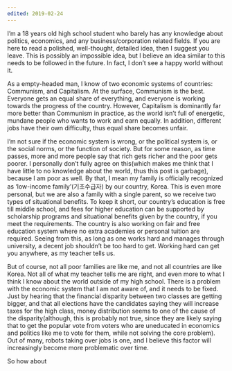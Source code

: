 ```yaml
---
edited: 2019-02-24
---
```


I’m a 18 years old high school student who barely has any knowledge about politics, economics, and any business/corporation related fields. If you are here to read a polished, well-thought, detailed idea, then I suggest you leave. This is possibly an impossible idea, but I believe an idea similar to this needs to be followed in the future. In fact, I don’t see a happy world without it.

As a empty-headed man, I know of two economic systems of countries: Communism, and Capitalism. At the surface, Communism is the best. Everyone gets an equal share of everything, and everyone is working towards the progress of the country. However, Capitalism is dominantly far more better than Communism in practice, as the world isn’t full of energetic, mundane people who wants to work and earn equally. In addition, different jobs have their own difficulty, thus equal share becomes unfair.

I’m not sure if the economic system is wrong, or the political system is, or the social norms, or the function of society. But for some reason, as time passes, more and more people say that rich gets richer and the poor gets poorer. I personally don’t fully agree on this(which makes me think that I have little to no knowledge about the world, thus this post is garbage), because I am poor as well. By that, I mean my family is officially recognized as ‘low-income family’(기초수급자) by our country, Korea. This is even more personal, but we are also a family with a single parent, so we receive two types of situational benefits. To keep it short, our country’s education is free till middle school, and fees for higher education can be supported by scholarship programs and situational benefits given by the country, if you meet the requirements. The country is also working on fair and free education system where no extra academies or personal tuition are required. Seeing from this, as long as one works hard and manages through university, a decent job shouldn’t be too hard to get. Working hard can get you anywhere, as my teacher tells us.

But of course, not all poor families are like me, and not all countries are like Korea. Not all of what my teacher tells me are right, and even more to what I think I know about the world outside of my high school. There is a problem with the economic system that I am not aware of, and it needs to be fixed. Just by hearing that the financial disparity between two classes are getting bigger, and that all elections have the candidates saying they will increase taxes for the high class, money distribution seems to one of the cause of the disparity(although, this is probably not true, since they are likely saying that to get the popular vote from voters who are uneducated in economics and politics like me to vote for them, while not solving the core problem). Out of many, robots taking over jobs is one, and I believe this factor will increasingly become more problematic over time.

So how about 
